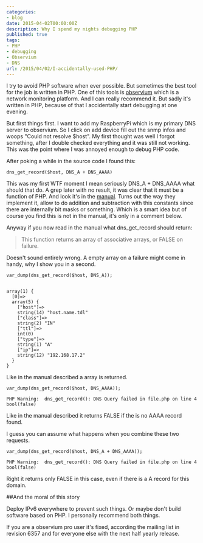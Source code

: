```yaml
---
categories:
- blog
date: 2015-04-02T00:00:00Z
description: Why I spend my nights debugging PHP
published: true
tags:
- PHP
- debugging
- Observium
- DNS
url: /2015/04/02/I-accidentally-used-PHP/
---
```


I try to avoid PHP software when ever possible. But sometimes the best tool for the job is written in PHP. 
One of this tools is [observium]( http://www.observium.org/ ) which is a network monitoring platform. And I can 
really recommend it. But sadly it's written in PHP, because of that I accidentally start debugging at one evening. 

But first things first. I want to add my RaspberryPi which is my primary DNS server to observium. So I click on add device
fill out the snmp infos and woops "Could not resolve $host". My first thought was well I forgot something, after I double checked 
everything and it was still not working. This was the point where I was annoyed enough to debug PHP code. 

After poking a while in the source code I found this:

```
dns_get_record($host, DNS_A + DNS_AAAA)
```

This was my first WTF moment I mean seriously DNS\_A + DNS\_AAAA what should that do. A grep later with no result, it was clear that 
it must be a function of PHP. And look it's in the [manual]( http://php.net/manual/en/function.dns-get-record.php ). Turns out the 
way they implement it, allow to do addition and subtraction with this constants since there are internally bit masks or something. 
Which is a smart idea but of course you find this is not in the manual, it's only in a comment below.

Anyway if you now read in the manual what dns\_get\_record should return:

> This function returns an array of associative arrays, or FALSE on failure.

Doesn't sound entirely wrong. A empty array on a failure might come in handy, why I show you in a second. 

```
var_dump(dns_get_record($host, DNS_A));


array(1) {
  [0]=>
  array(5) {
    ["host"]=>
    string(14) "host.name.tdl"
    ["class"]=>
    string(2) "IN"
    ["ttl"]=>
    int(0)
    ["type"]=>
    string(1) "A"
    ["ip"]=>
    string(12) "192.168.17.2"
  }
}
```

Like in the manual described a array is returned.

```
var_dump(dns_get_record($host, DNS_AAAA));

PHP Warning:  dns_get_record(): DNS Query failed in file.php on line 4
bool(false)
```

Like in the manual described it returns FALSE if the is no AAAA record found. 


I guess you can assume what happens when you combine these two requests.  

```
var_dump(dns_get_record($host, DNS_A + DNS_AAAA));

PHP Warning:  dns_get_record(): DNS Query failed in file.php on line 4
bool(false)
```

Right it returns only FALSE in this case, even if there is a A record for this domain. 


##And the moral of this story

Deploy IPv6 everywhere to prevent such things. Or maybe don't build software based on PHP. 
I personally recommend both things. 

If you are a observium pro user it's fixed, according the mailing list in revision 6357 and for 
everyone else with the next half yearly release. 